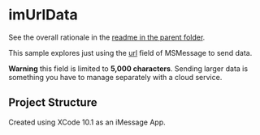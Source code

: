# imUrlData
See the overall rationale in the [readme in the parent folder](../readme.md).

This sample explores just using the [url][1] field of MSMessage to send data.

**Warning** this field is limited to **5,000 characters**. Sending larger data is something you have to manage separately with a cloud service.

## Project Structure

Created using XCode 10.1 as an iMessage App.

[1]: (https://developer.apple.com/documentation/messages/msmessage/1649739-url)
